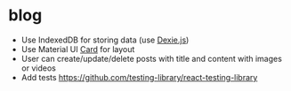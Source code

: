 # blog

- Use IndexedDB for storing data (use [Dexie.js](https://github.com/dfahlander/Dexie.js))
- Use Material UI [Card](https://material-ui.com/components/cards/#complex-interaction) for layout 
- User can create/update/delete posts with title and content with images or videos
- Add tests https://github.com/testing-library/react-testing-library
